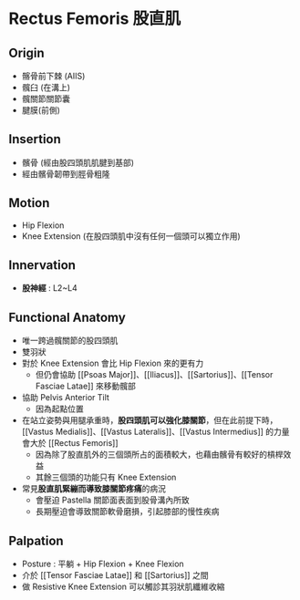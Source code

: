 # Rectus Femoris 股直肌
## Origin
* 髂骨前下棘 (AIIS)
* 髖臼 (在溝上)
* 髖關節關節囊
* 腱膜(前側)  

## Insertion
* 髕骨 (經由股四頭肌肌腱到基部)
* 經由髕骨韌帶到脛骨粗隆  

## Motion
* Hip Flexion
* Knee Extension (在股四頭肌中沒有任何一個頭可以獨立作用)  

## Innervation
* **股神經** : L2~L4  

## Functional Anatomy
* 唯一跨過髖關節的股四頭肌
* 雙羽狀
* 對於 Knee Extension 會比 Hip Flexion 來的更有力
	* 但仍會協助 [[Psoas Major]]、[[Iliacus]]、[[Sartorius]]、[[Tensor Fasciae Latae]] 來移動髖部
* 協助 Pelvis Anterior Tilt
	* 因為起點位置
*  在站立姿勢與用腿承重時，**股四頭肌可以強化膝關節**，但在此前提下時，[[Vastus Medialis]]、[[Vastus Lateralis]]、[[Vastus Intermedius]] 的力量會大於 [[Rectus Femoris]]
	*  因為除了股直肌外的三個頭所占的面積較大，也藉由髕骨有較好的槓桿效益
	*  其餘三個頭的功能只有 Knee Extension
* 常見**股直肌緊繃而導致膝關節疼痛**的病況
	* 會壓迫 Pastella 關節面表面到股骨溝內所致
	* 長期壓迫會導致關節軟骨磨損，引起膝部的慢性疾病  

## Palpation
* Posture : 平躺 + Hip Flexion + Knee Flexion
* 介於 [[Tensor Fasciae Latae]] 和 [[Sartorius]] 之間
* 做 Resistive Knee Extension 可以觸診其羽狀肌纖維收縮
